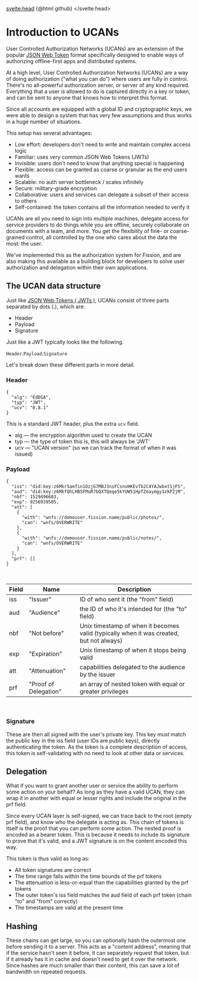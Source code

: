 <script lang="ts">
  import github from "svelte-highlight/src/styles/github";
  import Highlight from "svelte-highlight"
  import typescript from "svelte-highlight/src/languages/typescript";
  import OutlineHelper from '$components/OutlineHelper.svelte'
</script>

<svelte:head>
  {@html github}
</svelte:head>

<OutlineHelper />

<div class="markdown-generated">

# Introduction to UCANs

User Controlled Authorization Networks (UCANs) are an extension of the popular [JSON Web Token](https://jwt.io/) format specifically designed to enable ways of authorizing offline-first apps and distributed systems.

At a high level, User Controlled Authorization Networks (UCANs) are a way of doing authorization ("what you can do") where users are fully in control. There's no all-powerful authorization server, or server of any kind required. Everything that a user is allowed to do is captured directly in a key or token, and can be sent to anyone that knows how to interpret this format.

Since all accounts are equipped with a global ID and cryptographic keys, we were able to design a system that has very few assumptions and thus works in a huge number of situations.

This setup has several advantages:

* Low effort: developers don't need to write and maintain complex access logic
* Familiar: uses very common JSON Web Tokens (JWTs)
* Invisible: users don't need to know that anything special is happening
* Flexible: access can be granted as coarse or granular as the end users wants
* Scalable: no auth server bottleneck / scales infinitely
* Secure: military-grade encryption
* Collaborative: users and services can delegate a subset of their access to others
* Self-contained: the token contains all the information needed to verify it

UCANs are all you need to sign into multiple machines, delegate access for service providers to do things while you are offline, securely collaborate on documents with a team, and more. You get the flexibility of fine- or coarse-grained control, all controlled by the one who cares about the data the most: the user.

We've implemented this as the authorization system for Fission, and are also making this available as a building block for developers to solve user authorization and delegation within their own applications.

<h2>The UCAN data structure</h2>

Just like [JSON Web Tokens ( JWTs )](https://jwt.io/), UCANs consist of three parts separated by dots (.), which are:

* Header
* Payload
* Signature

Just like a JWT typically looks like the following.

<p>
  <span class=".eg-header"><code>Header</code></span>.<span class="eg-payload"><code>Payload</code></span>.<span class="eg-sig"><code>Signature</code></span>
</p>

Let's break down these different parts in more detail.

### Header

```
{
  "alg": "EdDSA",
  "typ": "JWT",
  "ucv": "0.8.1"
}
```

This is a standard JWT header, plus the extra `ucv` field.

* alg — the encryption algorithm used to create the UCAN
* typ — the type of token this is, this will always be 'JWT'
* ucv — "UCAN version" (so we can track the format of when it was issued)


### Payload

```
{
  "iss": "did:key:z6Mkr5aefin1DzjG7MBJ3nsFCsnvHKEvTb2C4YAJwbxt1jFS",
  "aud": "did:key:z6MkfQhLHBSFMuR7bQXTQeqe5kYUW51HpfZeaymgy1zkP2jM",
  "nbf": 1529496683,
  "exp": 9256939505,
  "att": [
    {
      "with": "wnfs://demouser.fission.name/public/photos/",
      "can": "wnfs/OVERWRITE"
    },
    {
      "with": "wnfs://demouser.fission.name/public/notes/",
      "can": "wnfs/OVERWRITE"
    }
  ],
  "prf": []
}
```
<br/>

|Field| Name | Description
|-----|---------------|------------------------------------------------------------------------------------------|
|iss  | "Issuer"      |ID of who sent it (the "from" field)
|aud  | "Audience"    |the ID of who it's intended for (the "to" field)
|nbf  | "Not before"  |Unix timestamp of when it becomes valid (typically when it was created, but not always)
|exp  | "Expiration"      |Unix timestamp of when it stops being valid
|att  | "Attenuation"       |capabilities delegated to the audience by the issuer
|prf  | "Proof of Delegation"       |an array of nested token with equal or greater privileges
<br/>

### Signature

These are then all signed with the user's private key. This key must match the public key in the iss field (user IDs are public keys), directly authenticating the token. As the token is a complete description of access, this token is self-validating with no need to look at other data or services.

## Delegation

What if you want to grant another user or service the ability to perform some action on your behalf? As long as they have a valid UCAN, they can wrap it in another with equal or lesser rights and include the original in the prf field.

Since every UCAN layer is self-signed, we can trace back to the root (empty prf field), and know who the delegate is acting as. This chain of tokens is itself is the proof that you can perform some action. The nested proof is encoded as a bearer token. This is because it needs to include its signature to prove that it's valid, and a JWT signature is on the content encoded this way.

This token is thus valid as long as:

 * All token signatures are correct
 * The time range falls within the time bounds of the prf tokens
 * The attenuation is less-or-equal than the capabilities granted by the prf tokens
 * The outer token's iss field matches the aud field of each prf token (chain "to" and "from" correctly)
 * The timestamps are valid at the present time

## Hashing

These chains can get large, so you can optionally hash the outermost one before sending it to a server. This acts as a "content address", meaning that if the service hasn't seen it before, it can separately request that token, but if it already has it in cache and doesn't need to get it over the network. Since hashes are much smaller than their content, this can save a lot of bandwidth on repeated requests.

</div>

<style>
:global(.\.eg-header) {
  color: red;
}

:global(.eg-payload) {
  color: green;
}

:global(.eg-sig) {
  color: blue;
}
</style>
